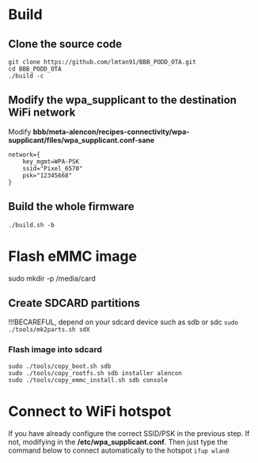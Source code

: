 # Build
## Clone the source code
```
git clone https://github.com/lmtan91/BBB_PODD_OTA.git
cd BBB_PODD_OTA
./build -c
```
## Modify the wpa_supplicant to the destination WiFi network
Modify **bbb/meta-alencon/recipes-connectivity/wpa-supplicant/files/wpa_supplicant.conf-sane**
```
network={
    key_mgmt=WPA-PSK
    ssid="Pixel_6570"
    psk="12345668"
}
```
## Build the whole firmware
`./build.sh -b`

# Flash eMMC image
sudo mkdir -p /media/card

## Create SDCARD partitions
!!!BECAREFUL, depend on your sdcard device such as sdb or sdc
`sudo ./tools/mk2parts.sh sdX`

### Flash image into sdcard
```
sudo ./tools/copy_boot.sh sdb
sudo ./tools/copy_rootfs.sh sdb installer alencon
sudo ./tools/copy_emmc_install.sh sdb console
```

# Connect to WiFi hotspot
If you have already configure the correct SSID/PSK in the previous step. If not, modifying in the **/etc/wpa_supplicant.conf**. Then just type the command below to connect automatically to the hotspot
`ifup wlan0`

